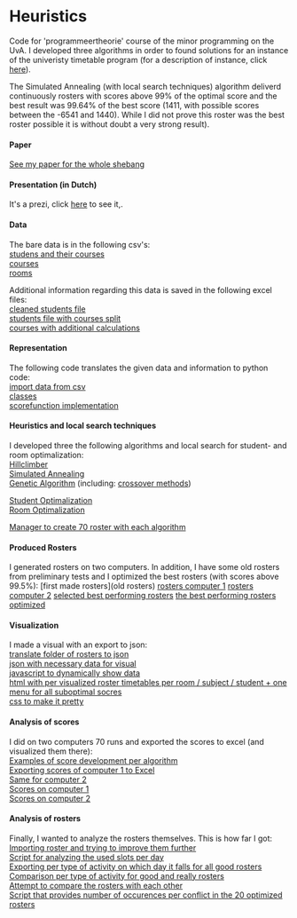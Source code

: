 # Heuristics
Code for 'programmeertheorie' course of the minor programming on the UvA. I developed three algorithms in order to found solutions for an instance of the univeristy timetable program (for a description of instance, click [here](http://www.heuristieken.nl/wiki/index.php?title=Lectures_%26_Lesroosters)).

The Simulated Annealing (with local search techniques) algorithm deliverd continuously rosters with scores above 99% of the optimal score and the best result was 99.64% of the best score (1411, with possible scores between the -6541 and 1440). While I did not prove this roster was the best roster possible it is without doubt a very strong result). 

#### Paper
[See my paper for the whole shebang](docs/Paper.pdf)

#### Presentation (in Dutch)
It's a prezi, click [here](http://prezi.com/noxxqhy06dsf/) to see it,.

#### Data  
The bare data is in the following csv's:  
[studens and their courses](studenten_roostering.csv)  
[courses](vakken.csv)  
[rooms](zalen.csv)  

Additional information regarding this data is saved in the following excel files:  
[cleaned students file](studenten_clean.csv)  
[students file with courses split](studenten_exploration.xls)  
[courses with additional calculations](vakken_calculations.xlsx)  

#### Representation 
The following code translates the given data and information to python code:  
[import data from csv](csvFilesController.py)  
[classes](classes.py)  
[scorefunction implementation](scoreFunction.py)  

#### Heuristics and local search techniques  
I developed three the following algorithms and local search for student- and room optimalization:  
[Hillclimber](hillclimber.py)  
[Simulated Annealing](simulatedAnnealing.py)  
[Genetic Algorithm](genetics.py) (including: [crossover methods](reproduction.py))  

[Student Optimalization](studentOptimalization.py)  
[Room Optimalization](roomOptimalization.py)  

[Manager to create 70 roster with each algorithm](taskManager.py)  

#### Produced Rosters
I generated rosters on two computers. In addition, I have some old rosters from preliminary tests and I optimized the best rosters (with scores above 99.5%):
[first made rosters](old rosters)
[rosters computer 1](rosters_computer_1)
[rosters computer 2](rosters_computer_2)
[selected best performing rosters](top_rosters)
[the best performing rosters optimized](imported_rosters)

#### Visualization  
I made a visual with an export to json:  
[translate folder of rosters to json](visual.py)  
[json with necessary data for visual](visuals/visual.json)  
[javascript to dynamically show data](visuals/roster.js)  
[html with per visualized roster timetables per room / subject / student + one menu for all suboptimal socres](visuals/rosters.html)  
[css to make it pretty](visuals/rosters.css)  

#### Analysis of scores
I did on two computers 70 runs and exported the scores to excel (and visualized them there):  
[Examples of score development per algorithm](exports.xlsx)  
[Exporting scores of computer 1 to Excel](scoresGraph_computer_1.py)  
[Same for computer 2](scoresGraph_computer_2.py)  
[Scores on computer 1](scoresGraph_computer1.xls)  
[Scores on computer 2](scoresGraph_computer_1.xls)  

#### Analysis of rosters
Finally, I wanted to analyze the rosters themselves. This is how far I got:  
[Importing roster and trying to improve them further](importForImprovement.py)  
[Script for analyzing the used slots per day](ImportTestDays.py)  
[Exporting per type of activity on which day it falls for all good rosters](importForComparison.py)  
[Comparison per type of activity for good and really rosters](activitySpread.xls)  
[Attempt to compare the rosters with each other](importCompareRosters.py)  
[Script that provides number of occurences per conflict in the 20 optimized rosters](exportIssues.py)

